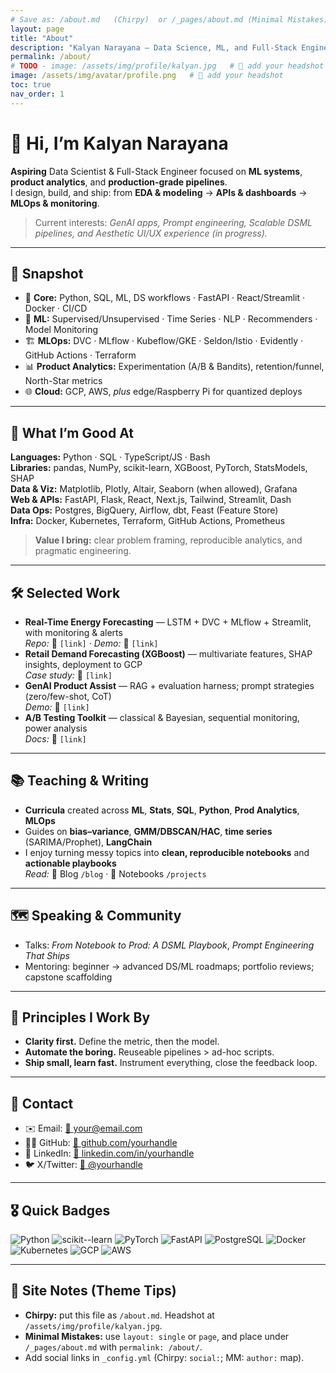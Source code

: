 ```yaml
---
# Save as: /about.md   (Chirpy)  or /_pages/about.md (Minimal Mistakes)
layout: page
title: "About"
description: "Kalyan Narayana — Data Science, ML, and Full-Stack Engineer (Aspirant)"
permalink: /about/
# TODO - image: /assets/img/profile/kalyan.jpg   # 🔁 add your headshot
image: /assets/img/avatar/profile.png   # 🔁 add your headshot
toc: true
nav_order: 1
---
```


# 👋 Hi, I’m **Kalyan Narayana**

**Aspiring** Data Scientist & Full-Stack Engineer focused on **ML systems**, **product analytics**, and **production-grade pipelines**.  
I design, build, and ship: from **EDA & modeling** → **APIs & dashboards** → **MLOps & monitoring**.

> Current interests: *GenAI apps, Prompt engineering, Scalable DSML pipelines, and Aesthetic UI/UX experience (in progress).*

---

## 🚀 Snapshot

- 🎯 **Core:** Python, SQL, ML, DS workflows · FastAPI · React/Streamlit · Docker · CI/CD  
- 🧠 **ML:** Supervised/Unsupervised · Time Series · NLP · Recommenders · Model Monitoring  
- 🏗️ **MLOps:** DVC · MLflow · Kubeflow/GKE · Seldon/Istio · Evidently · GitHub Actions · Terraform  
- 📊 **Product Analytics:** Experimentation (A/B & Bandits), retention/funnel, North-Star metrics  
- 🌐 **Cloud:** GCP, AWS, *plus* edge/Raspberry Pi for quantized deploys

---

## 🧩 What I’m Good At

**Languages:** Python · SQL · TypeScript/JS · Bash  
**Libraries:** pandas, NumPy, scikit-learn, XGBoost, PyTorch, StatsModels, SHAP  
**Data & Viz:** Matplotlib, Plotly, Altair, Seaborn (when allowed), Grafana  
**Web & APIs:** FastAPI, Flask, React, Next.js, Tailwind, Streamlit, Dash  
**Data Ops:** Postgres, BigQuery, Airflow, dbt, Feast (Feature Store)  
**Infra:** Docker, Kubernetes, Terraform, GitHub Actions, Prometheus

> **Value I bring:** clear problem framing, reproducible analytics, and pragmatic engineering.

---

## 🛠️ Selected Work

- **Real-Time Energy Forecasting** — LSTM + DVC + MLflow + Streamlit, with monitoring & alerts  
  _Repo:_ 🔁 `[link]` · _Demo:_ 🔁 `[link]`  
- **Retail Demand Forecasting (XGBoost)** — multivariate features, SHAP insights, deployment to GCP  
  _Case study:_ 🔁 `[link]`  
- **GenAI Product Assist** — RAG + evaluation harness; prompt strategies (zero/few-shot, CoT)  
  _Demo:_ 🔁 `[link]`  
- **A/B Testing Toolkit** — classical & Bayesian, sequential monitoring, power analysis  
  _Docs:_ 🔁 `[link]`

---

## 📚 Teaching & Writing

- **Curricula** created across **ML**, **Stats**, **SQL**, **Python**, **Prod Analytics**, **MLOps**  
- Guides on **bias–variance**, **GMM/DBSCAN/HAC**, **time series** (SARIMA/Prophet), **LangChain**  
- I enjoy turning messy topics into **clean, reproducible notebooks** and **actionable playbooks**  
  _Read:_ 🔁 Blog `/blog` · 🔁 Notebooks `/projects`

---

## 🗺️ Speaking & Community

- Talks: *From Notebook to Prod: A DSML Playbook*, *Prompt Engineering That Ships*  
- Mentoring: beginner → advanced DS/ML roadmaps; portfolio reviews; capstone scaffolding

---

## 🧱 Principles I Work By

- **Clarity first.** Define the metric, then the model.  
- **Automate the boring.** Reuseable pipelines > ad-hoc scripts.  
- **Ship small, learn fast.** Instrument everything, close the feedback loop.

---

## 📨 Contact

- ✉️ Email: [🔁 your@email.com](mailto:your@email.com)
- 🧑‍💻 GitHub: [🔁 github.com/yourhandle](https://github.com/yourhandle)
- 💼 LinkedIn: [🔁 linkedin.com/in/yourhandle](https://www.linkedin.com/in/yourhandle/)
- 🐦 X/Twitter: [🔁 @yourhandle](https://x.com/yourhandle)

---

## 🎖️ Quick Badges

![Python](https://img.shields.io/badge/Python-3776AB)
![scikit--learn](https://img.shields.io/badge/scikit--learn-F7931E)
![PyTorch](https://img.shields.io/badge/PyTorch-EE4C2C)
![FastAPI](https://img.shields.io/badge/FastAPI-009688)
![PostgreSQL](https://img.shields.io/badge/PostgreSQL-336791)
![Docker](https://img.shields.io/badge/Docker-2496ED)
![Kubernetes](https://img.shields.io/badge/Kubernetes-326CE5)
![GCP](https://img.shields.io/badge/GCP-4285F4)
![AWS](https://img.shields.io/badge/AWS-232F3E)

---

## 🧭 Site Notes (Theme Tips)

- **Chirpy:** put this file as `/about.md`. Headshot at `/assets/img/profile/kalyan.jpg`.  
- **Minimal Mistakes:** use `layout: single` or `page`, and place under `/_pages/about.md` with `permalink: /about/`.  
- Add social links in `_config.yml` (Chirpy: `social:`; MM: `author:` map).

